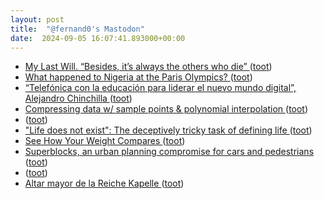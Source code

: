 ```yaml
---
layout: post
title:  "@fernand0's Mastodon"
date:  2024-09-05 16:07:41.893000+00:00
---
```

*  [My Last Will. “Besides, it’s always the others who die” ](https://we-make-money-not-art.com/my-last-will-besides-its-always-the-others-who-die) ([toot](https://mastodon.social/@fernand0/113085806142489907))
*  [What happened to Nigeria at the Paris Olympics? ](https://globalvoices.org/2024/08/21/what-happened-to-nigeria-at-the-paris-olympics) ([toot](https://mastodon.social/@fernand0/113085556833738871))
*  [“Telefónica con la educación para liderar el nuevo mundo digital”, Alejandro Chinchilla ](https://www.telefonica.com/es/sala-comunicacion/blog/telefonica-educacion-liderar-nuevo-mundo-digital-alejandro-chinchilla) ([toot](https://mastodon.social/@fernand0/113085353871505944))
*  [Compressing data w/ sample points & polynomial interpolation ](https://www.johndcook.com/blog/2024/08/17/compression-and-interpolation) ([toot](https://mastodon.social/@fernand0/113084795240324192))
*  [ ](https://mastodon.social/users/fernand0/statuses/113084743256802238/activity) ([toot](https://mastodon.social/users/fernand0/statuses/113084743256802238/activity))
*  ["Life does not exist": The deceptively tricky task of defining life ](https://bigthink.com/life/life-does-not-exist-the-deceptively-tricky-task-of-defining-life) ([toot](https://mastodon.social/@fernand0/113084415509710876))
*  [See How Your Weight Compares ](https://flowingdata.com/2024/08/14/see-how-your-weight-compares) ([toot](https://mastodon.social/@fernand0/113084170654592812))
*  [Superblocks, an urban planning compromise for cars and pedestrians ](https://flowingdata.com/2024/08/21/superblocks-an-urban-planning-compromise-for-cars-and-pedestrians) ([toot](https://mastodon.social/@fernand0/113084046721951704))
*  [ ](https://mas.to/@purcola) ([toot](https://mastodon.social/@fernand0/113083853220445076))
*  [Altar mayor de la Reiche Kapelle ](https://www.flickr.com/photos/fernand0/53945196027) ([toot](https://mastodon.social/@fernand0/113083789057314085))
